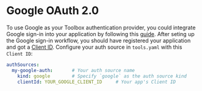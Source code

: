 # Google OAuth 2.0

To use Google as your Toolbox authentication provider, you could integrate Google sign-in into your application by following this [guide](https://developers.google.com/identity/sign-in/web/sign-in). After seting up the Google sign-in workflow, you should have registered your application and got a [Client ID](https://developers.google.com/identity/sign-in/web/sign-in#create_authorization_credentials). Configure your auth source in `tools.yaml` with this `Client ID`:

```yaml
authSources:
  my-google-auth:       # Your auth source name
    kind: google        # Specify `google` as the auth source kind
    clientId: YOUR_GOOGLE_CLIENT_ID     # Your app's Client ID
```